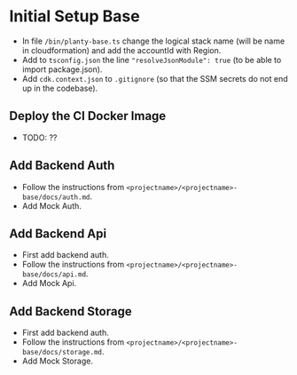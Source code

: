 # Initial Setup Base

- In file `/bin/planty-base.ts` change the logical stack name (will be name in cloudformation) and add the accountId with Region.
- Add to `tsconfig.json` the line `"resolveJsonModule": true` (to be able to import package.json).
- Add `cdk.context.json` to `.gitignore` (so that the SSM secrets do not end up in the codebase).

## Deploy the CI Docker Image
- TODO: ??

## Add Backend Auth
- Follow the instructions from `<projectname>/<projectname>-base/docs/auth.md`.
- Add Mock Auth.

## Add Backend Api
- First add backend auth.
- Follow the instructions from `<projectname>/<projectname>-base/docs/api.md`.
- Add Mock Api.

## Add Backend Storage
- First add backend auth.
- Follow the instructions from `<projectname>/<projectname>-base/docs/storage.md`.
- Add Mock Storage.

